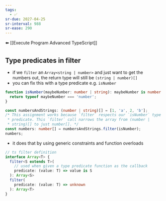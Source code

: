 ```yaml
---
tags:
  - ✅
sr-due: 2027-04-25
sr-interval: 988
sr-ease: 290
---
```


⬅️ [[Execute Program Advanced TypeScript]]
## Type predicates in filter
- if we `filter` an `Array<string | number>` and just want to get the numbers out, the return type will still be `(string | number)[]`
- you can fix this with a type predicate e.g. `isNumber` 
```ts
function isNumber(maybeNumber: number | string): maybeNumber is number {
  return typeof maybeNumber === 'number';
}

const numbersAndStrings: (number | string)[] = [1, 'a', 2, 'b'];
/* This assignment works because `filter` respects our `isNumber` type
 * predicate. This `filter` call narrows the array from (number |
 * string)[] to just number[]. */
const numbers: number[] = numbersAndStrings.filter(isNumber);
numbers;
```
- it does that by using generic constraints and function overloads
```ts
// ts filter definition
interface Array<T> {
  filter<S extends T>(
	// used when given a type predicate function as the callback
    predicate: (value: T) => value is S
  ): Array<S>
  filter(
    predicate: (value: T) => unknown
  ): Array<T>
}
```